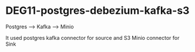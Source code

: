 # DEG11-postgres-debezium-kafka-s3

Postgres --> Kafka --> Minio

It used postgres kafka connector for source and S3 Minio connector for Sink
